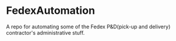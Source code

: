 # FedexAutomation
A repo for automating some of the Fedex P&amp;D(pick-up and delivery) contractor's administrative stuff.
